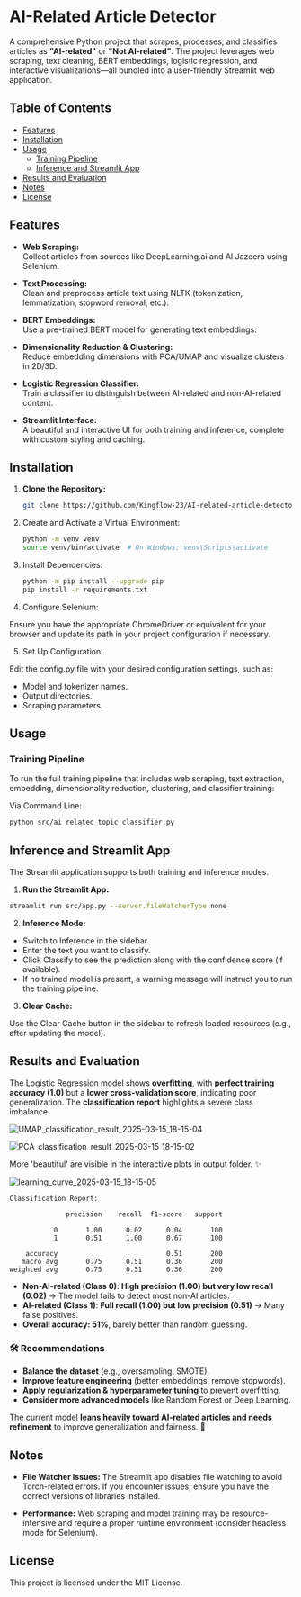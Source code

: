 # AI-Related Article Detector

A comprehensive Python project that scrapes, processes, and classifies articles as **"AI-related"** or **"Not AI-related"**. The project leverages web scraping, text cleaning, BERT embeddings, logistic regression, and interactive visualizations—all bundled into a user-friendly Streamlit web application.

## Table of Contents

- [Features](#features)
- [Installation](#installation)
- [Usage](#usage)
  - [Training Pipeline](#training-pipeline)
  - [Inference and Streamlit App](#inference-and-streamlit-app)
- [Results and Evaluation](#results-and-evaluation)
- [Notes](#notes)
- [License](#license)

## Features

- **Web Scraping:**  
  Collect articles from sources like DeepLearning.ai and Al Jazeera using Selenium.

- **Text Processing:**  
  Clean and preprocess article text using NLTK (tokenization, lemmatization, stopword removal, etc.).

- **BERT Embeddings:**  
  Use a pre-trained BERT model for generating text embeddings.

- **Dimensionality Reduction & Clustering:**  
  Reduce embedding dimensions with PCA/UMAP and visualize clusters in 2D/3D.

- **Logistic Regression Classifier:**  
  Train a classifier to distinguish between AI-related and non-AI-related content.

- **Streamlit Interface:**  
  A beautiful and interactive UI for both training and inference, complete with custom styling and caching.

## Installation

1. **Clone the Repository:**

   ```bash
   git clone https://github.com/Kingflow-23/AI-related-article-detector.git
   ```

2. Create and Activate a Virtual Environment:

    ```bash
    python -m venv venv
    source venv/bin/activate  # On Windows: venv\Scripts\activate
    ```

3. Install Dependencies:
    ```bash
    python -m pip install --upgrade pip
    pip install -r requirements.txt
    ```

4. Configure Selenium:

Ensure you have the appropriate ChromeDriver or equivalent for your browser and update its path in your project configuration if necessary.

5. Set Up Configuration:

Edit the config.py file with your desired configuration settings, such as:

- Model and tokenizer names.
- Output directories.
- Scraping parameters.

## Usage

### Training Pipeline

To run the full training pipeline that includes web scraping, text extraction, embedding, dimensionality reduction, clustering, and classifier training:

Via Command Line:
```bash 
python src/ai_related_topic_classifier.py
```


## Inference and Streamlit App
The Streamlit application supports both training and inference modes.

1. **Run the Streamlit App:**

```bash
streamlit run src/app.py --server.fileWatcherType none
```

2. **Inference Mode:**

- Switch to Inference in the sidebar.
- Enter the text you want to classify.
- Click Classify to see the prediction along with the confidence score (if available).
- If no trained model is present, a warning message will instruct you to run the training pipeline.

3. **Clear Cache:**

Use the Clear Cache button in the sidebar to refresh loaded resources (e.g., after updating the model).

## Results and Evaluation

The Logistic Regression model shows **overfitting**, with **perfect training accuracy (1.0)** but a **lower cross-validation score**, indicating poor generalization. The **classification report** highlights a severe class imbalance:  

![UMAP_classification_result_2025-03-15_18-15-04](https://github.com/user-attachments/assets/a9c0872d-a31c-4fa6-be5d-53f7a8e526a3)

![PCA_classification_result_2025-03-15_18-15-02](https://github.com/user-attachments/assets/4c5209fa-53fa-41de-8a0b-fb64fae8034b)

More 'beautiful' are visible in the interactive plots in output folder. ✨

![learning_curve_2025-03-15_18-15-05](https://github.com/user-attachments/assets/9f7c4bb8-1206-4a31-8cc0-8a77481e4d11)

```
Classification Report:

              precision    recall  f1-score   support

           0       1.00      0.02      0.04       100
           1       0.51      1.00      0.67       100

    accuracy                           0.51       200
   macro avg       0.75      0.51      0.36       200
weighted avg       0.75      0.51      0.36       200
```

- **Non-AI-related (Class 0)**: **High precision (1.00) but very low recall (0.02)** → The model fails to detect most non-AI articles.  
- **AI-related (Class 1)**: **Full recall (1.00) but low precision (0.51)** → Many false positives.  
- **Overall accuracy: 51%**, barely better than random guessing.  

### 🛠️ Recommendations  
- **Balance the dataset** (e.g., oversampling, SMOTE).  
- **Improve feature engineering** (better embeddings, remove stopwords).  
- **Apply regularization & hyperparameter tuning** to prevent overfitting.  
- **Consider more advanced models** like Random Forest or Deep Learning.  

The current model **leans heavily toward AI-related articles and needs refinement** to improve generalization and fairness. 🚀

## Notes

- **File Watcher Issues:**
The Streamlit app disables file watching to avoid Torch-related errors. If you encounter issues, ensure you have the correct versions of libraries installed.

- **Performance:**
Web scraping and model training may be resource-intensive and require a proper runtime environment (consider headless mode for Selenium).


## License

This project is licensed under the MIT License.   
